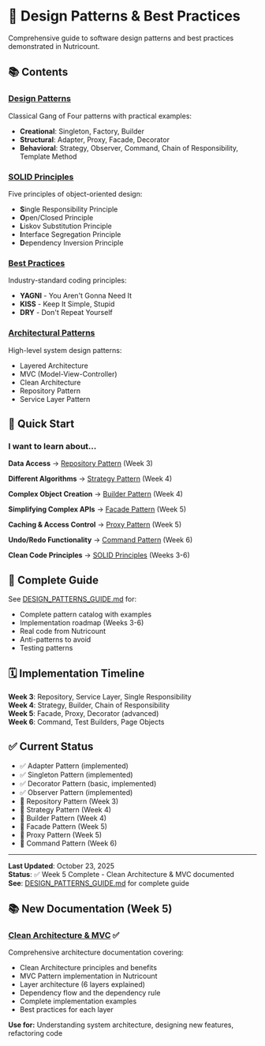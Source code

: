 # 🎨 Design Patterns & Best Practices

Comprehensive guide to software design patterns and best practices demonstrated in Nutricount.

## 📚 Contents

### [Design Patterns](design-patterns/)
Classical Gang of Four patterns with practical examples:
- **Creational**: Singleton, Factory, Builder
- **Structural**: Adapter, Proxy, Facade, Decorator
- **Behavioral**: Strategy, Observer, Command, Chain of Responsibility, Template Method

### [SOLID Principles](solid-principles/)
Five principles of object-oriented design:
- **S**ingle Responsibility Principle
- **O**pen/Closed Principle
- **L**iskov Substitution Principle
- **I**nterface Segregation Principle
- **D**ependency Inversion Principle

### [Best Practices](best-practices/)
Industry-standard coding principles:
- **YAGNI** - You Aren't Gonna Need It
- **KISS** - Keep It Simple, Stupid
- **DRY** - Don't Repeat Yourself

### [Architectural Patterns](architectural-patterns/)
High-level system design patterns:
- Layered Architecture
- MVC (Model-View-Controller)
- Clean Architecture
- Repository Pattern
- Service Layer Pattern

## 🎯 Quick Start

### I want to learn about...

**Data Access**
→ [Repository Pattern](design-patterns/repository.md) (Week 3)

**Different Algorithms**
→ [Strategy Pattern](design-patterns/strategy.md) (Week 4)

**Complex Object Creation**
→ [Builder Pattern](design-patterns/builder.md) (Week 4)

**Simplifying Complex APIs**
→ [Facade Pattern](design-patterns/facade.md) (Week 5)

**Caching & Access Control**
→ [Proxy Pattern](design-patterns/proxy.md) (Week 5)

**Undo/Redo Functionality**
→ [Command Pattern](design-patterns/command.md) (Week 6)

**Clean Code Principles**
→ [SOLID Principles](solid-principles/) (Weeks 3-6)

## 📖 Complete Guide

See [DESIGN_PATTERNS_GUIDE.md](../../DESIGN_PATTERNS_GUIDE.md) for:
- Complete pattern catalog with examples
- Implementation roadmap (Weeks 3-6)
- Real code from Nutricount
- Anti-patterns to avoid
- Testing patterns

## 🗓️ Implementation Timeline

**Week 3**: Repository, Service Layer, Single Responsibility  
**Week 4**: Strategy, Builder, Chain of Responsibility  
**Week 5**: Facade, Proxy, Decorator (advanced)  
**Week 6**: Command, Test Builders, Page Objects

## ✅ Current Status

- ✅ Adapter Pattern (implemented)
- ✅ Singleton Pattern (implemented)
- ✅ Decorator Pattern (basic, implemented)
- ✅ Observer Pattern (implemented)
- 📝 Repository Pattern (Week 3)
- 📝 Strategy Pattern (Week 4)
- 📝 Builder Pattern (Week 4)
- 📝 Facade Pattern (Week 5)
- 📝 Proxy Pattern (Week 5)
- 📝 Command Pattern (Week 6)

---

**Last Updated**: October 23, 2025  
**Status**: ✅ Week 5 Complete - Clean Architecture & MVC documented  
**See**: [DESIGN_PATTERNS_GUIDE.md](../../DESIGN_PATTERNS_GUIDE.md) for complete guide

## 📚 New Documentation (Week 5)

### [Clean Architecture & MVC](clean-architecture-mvc.md) ✅
Comprehensive architecture documentation covering:
- Clean Architecture principles and benefits
- MVC Pattern implementation in Nutricount
- Layer architecture (6 layers explained)
- Dependency flow and the dependency rule
- Complete implementation examples
- Best practices for each layer

**Use for:** Understanding system architecture, designing new features, refactoring code
